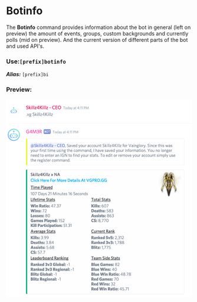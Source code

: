 # Botinfo

The **Botinfo** command provides information about the bot in general \(left on preview\) the amount of events, groups, custom backgrounds and currently polls \(mid on preview\). And the current version of different parts of the bot and used API's.

### Use:`[prefix]botinfo`

_**Alias:**_ `[prefix]bi`

### Preview:

![](../../.gitbook/assets/image%20%2811%29.png)



